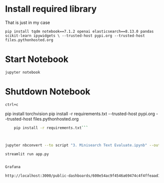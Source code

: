# Install required library 

That is just in my case 

`pip install tqdm notebook==7.1.2 openai elasticsearch==8.13.0 pandas scikit-learn ipywidgets \
    --trusted-host pypi.org --trusted-host files.pythonhosted.org`

# Start Notebook 

`jupyter notebook`

# Shutdown Notebook
`ctrl+c`

pip install torchvision 
pip install -r requirements.txt --trusted-host pypi.org --trusted-host files.pythonhosted.org

```bash
    pip install -r requirements.txt```



jupyter nbconvert --to script "3. Minisearch Text Evaluate.ipynb" --output-dir="../scripts"

streamlit run app.py


Grafana 

http://localhost:3000/public-dashboards/600e54ac9f4546a69474c4f4ffeaad1d